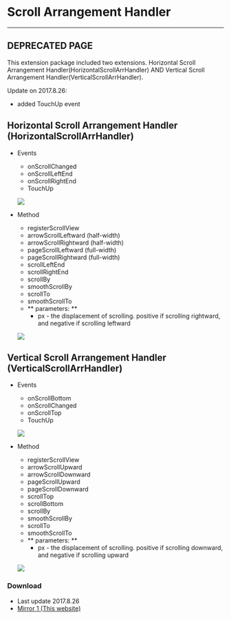 # Scroll Arrangement Handler

---

## DEPRECATED PAGE

This extension package included two extensions. Horizontal Scroll Arrangement Handler(HorizontalScrollArrHandler) AND Vertical Scroll Arrangement Handler(VerticalScrollArrHandler).

Update on 2017.8.26:

* added TouchUp event


## Horizontal Scroll Arrangement Handler (HorizontalScrollArrHandler)

* Events
  * onScrollChanged
  * onScrollLeftEnd
  * onScrollRightEnd
  * TouchUp

  ![](../images/ScrollArrangementHandler/HorizontalScrollArrHandler.events.png)

* Method
  * registerScrollView
  * arrowScrollLeftward (half-width)
  * arrowScrollRightward (half-width)
  * pageScrollLeftward (full-width)
  * pageScrollRightward (full-width)
  * scrollLeftEnd
  * scrollRightEnd
  * scrollBy
  * smoothScrollBy
  * scrollTo
  * smoothScrollTo
  * ** parameters: **
    * px - the displacement of scrolling. positive if scrolling rightward, and negative if scrolling leftward

  ![](../images/ScrollArrangementHandler/HorizontalScrollArrHandler.methods.png)


## Vertical Scroll Arrangement Handler (VerticalScrollArrHandler)

* Events
  * onScrollBottom
  * onScrollChanged
  * onScrollTop
  * TouchUp

  ![](../images/ScrollArrangementHandler/VerticalScrollArrHandler.events.png)

* Method
  * registerScrollView
  * arrowScrollUpward
  * arrowScrollDownward
  * pageScrollUpward
  * pageScrollDownward
  * scrollTop
  * scrollBottom
  * scrollBy
  * smoothScrollBy
  * scrollTo
  * smoothScrollTo
  * ** parameters: **
    * px - the displacement of scrolling. positive if scrolling downward, and negative if scrolling upward

  ![](../images/ScrollArrangementHandler/VerticalScrollArrHandler.methods.png)

### Download
* Last update 2017.8.26
* <a href="/aix/cn.colintree.aix.ScrollArrangementHandler.aix" target="_blank">Mirror 1 (This website)</a>